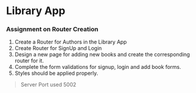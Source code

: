 # Library App

### Assignment on Router Creation

1. Create a Router for Authors in the Library App
2. Create Router for SignUp and Login
3. Design a new page for adding new books and create the corresponding router for it.
4. Complete the  form validations for signup, login and add book forms.
5. Styles should be applied properly.

>Server Port used 5002
